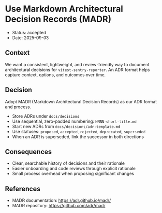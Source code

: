 # Use Markdown Architectural Decision Records (MADR)

- Status: accepted
- Date: 2025-09-03

## Context

We want a consistent, lightweight, and review-friendly way to document architectural decisions for `vitest-sentry-reporter`. An ADR format helps capture context, options, and outcomes over time.

## Decision

Adopt MADR (Markdown Architectural Decision Records) as our ADR format and process.

- Store ADRs under `docs/decisions`
- Use sequential, zero-padded numbering: `NNNN-short-title.md`
- Start new ADRs from `docs/decisions/adr-template.md`
- Use statuses: `proposed`, `accepted`, `rejected`, `deprecated`, `superseded`
- When an ADR is superseded, link the successor in both directions

## Consequences

- Clear, searchable history of decisions and their rationale
- Easier onboarding and code reviews through explicit rationale
- Small process overhead when proposing significant changes

## References

- MADR documentation: https://adr.github.io/madr/
- MADR repository: https://github.com/adr/madr
